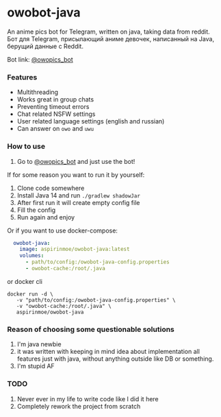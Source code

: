 # owobot-java

An anime pics bot for Telegram, written on java, taking data from reddit.   
Бот для Telegram, присылающий аниме девочек, написанный на Java, берущий данные с Reddit.

Bot link:  [@owopics_bot](https://t.me/owopics_bot)

### Features
* Multithreading
* Works great in group chats
* Preventing timeout errors
* Chat related NSFW settings
* User related language settings (english and russian)
* Can answer on `owo` and `uwu`

### How to use
1. Go to [@owopics_bot](https://t.me/owopics_bot) and just use the bot!

If for some reason you want to run it by yourself:

1. Clone code somewhere
2. Install Java 14 and run `./gradlew shadowJar`
3. After first run it will create empty config file
4. Fill the config
5. Run again and enjoy

Or if you want to use docker-compose:
```yaml
  owobot-java:
    image: aspirinmoe/owobot-java:latest
    volumes:
      - path/to/config:/owobot-java-config.properties
      - owobot-cache:/root/.java
```

or docker cli
```shell
docker run -d \
   -v "path/to/config:/owobot-java-config.properties" \
   -v "owobot-cache:/root/.java" \
   aspirinmoe/owobot-java
```

### Reason of choosing some questionable solutions

1. I'm java newbie
2. it was written with keeping in mind idea about implementation all features just with java, without anything outside
   like DB or something.
3. I'm stupid AF

### TODO
1. Never ever in my life to write code like I did it here
2. Completely rework the project from scratch
